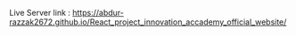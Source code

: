 Live Server link : https://abdur-razzak2672.github.io/React_project_innovation_accademy_official_website/
